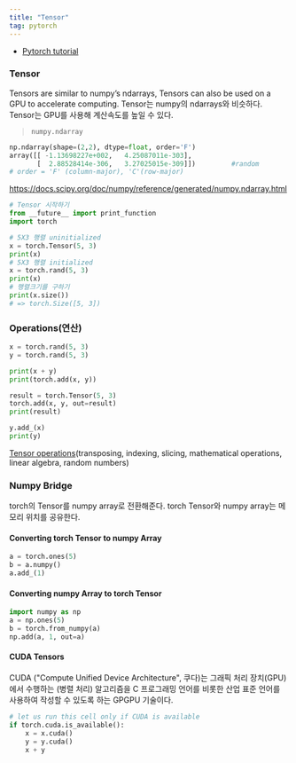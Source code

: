 ```yaml
---
title: "Tensor"
tag: pytorch
---
```


- [Pytorch tutorial](http://pytorch.org/tutorials/beginner/blitz/tensor_tutorial.html#tensors)


### Tensor

 Tensors are similar to numpy’s ndarrays, Tensors can also be used on a GPU to accelerate computing.
Tensor는 numpy의 ndarrays와 비슷하다. Tensor는 GPU를 사용해 계산속도를 높일 수 있다.

>  `numpy.ndarray`
```python
np.ndarray(shape=(2,2), dtype=float, order='F')
array([[ -1.13698227e+002,   4.25087011e-303],
       [  2.88528414e-306,   3.27025015e-309]])         #random
# order = 'F' (column-major), 'C'(row-major)
```
https://docs.scipy.org/doc/numpy/reference/generated/numpy.ndarray.html


```python
# Tensor 시작하기
from __future__ import print_function
import torch
```

```python
# 5X3 행렬 uninitialized
x = torch.Tensor(5, 3)
print(x)
# 5X3 행렬 initialized
x = torch.rand(5, 3)
print(x)
# 행렬크기를 구하기
print(x.size())
# => torch.Size([5, 3])
```

### Operations(연산)

```python
x = torch.rand(5, 3)
y = torch.rand(5, 3)

print(x + y)
print(torch.add(x, y))

result = torch.Tensor(5, 3)
torch.add(x, y, out=result)
print(result)

y.add_(x)
print(y)
```

[Tensor operations](http://pytorch.org/tutorials/beginner/blitz/tensor_tutorial.html#getting-started)(transposing, indexing, slicing, mathematical operations, linear algebra, random numbers)

### Numpy Bridge
torch의 Tensor를 numpy array로 전환해준다. torch Tensor와 numpy array는 메모리 위치를 공유한다.

#### Converting torch Tensor to numpy Array
```python
a = torch.ones(5)
b = a.numpy()
a.add_(1)
```

#### Converting numpy Array to torch Tensor
```python
import numpy as np
a = np.ones(5)
b = torch.from_numpy(a)
np.add(a, 1, out=a)
```

#### CUDA Tensors
CUDA ("Compute Unified Device Architecture", 쿠다)는 그래픽 처리 장치(GPU)에서 수행하는 (병렬 처리) 알고리즘을 C 프로그래밍 언어를 비롯한 산업 표준 언어를 사용하여 작성할 수 있도록 하는 GPGPU 기술이다.
```python
# let us run this cell only if CUDA is available
if torch.cuda.is_available():
    x = x.cuda()
    y = y.cuda()
    x + y
```